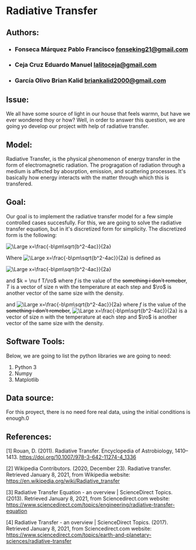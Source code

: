 # Radiative Transfer

## Authors:

* ### Fonseca Márquez Pablo Francisco fonseking21@gmail.com
* ### Ceja Cruz Eduardo Manuel lalitoceja@gmail.com
* ### García Olivo Brian Kalid briankalid2000@gmail.com

## Issue:

We all have some source of light in our house that feels warmn, but have we ever wondered thoy or how? Well, in order to answer this question, we are going yo develop our project with help of radiative transfer.

## Model:

Radiative Transfer, is the physical phenomenon of energy transfer in the form of electromagnetic radiation.
The progragation of radiation through a medium is affected by abosrption, emission, and scattering processes. It's basically how energy interacts with the matter through which this is transfered.


## Goal:
Our goal is to implement the radiative transfer model for a few simple controlled cases succesfully. For this, we are going to solve the radiative transfer equation, but in it's discretized form for simplicity. The discretized form is the following:


<!--- $$I_{i+1} = I_i e^{-\tau} + S_{\nu}(I_{i+1})(1-e^{-\tau})$$-->
<img src="https://latex.codecogs.com/svg.latex?\Large&space;I_{i+1}=I_{i}e^{-\tau}+S_{\nu}(I_{i+1})(1-e^{-\tau})" title="\Large x=\frac{-b\pm\sqrt{b^2-4ac}}{2a}" />


Where <img src="https://latex.codecogs.com/svg.latex?\Large&space;\tau" title="\Large x=\frac{-b\pm\sqrt{b^2-4ac}}{2a}" /> is defined as

<!---\frac{\delta x}{2}(k_i + k_{i + 1})-->

<img src="https://latex.codecogs.com/svg.latex?\Large&space;\frac{\delta{x}}{2}(k_i+k_{i+1})" title="\Large x=\frac{-b\pm\sqrt{b^2-4ac}}{2a}" />


and $k = \nu f T/\ro$  where $f$ is the value of the ~~something i don't remeber~~, $T$ is a vector of size n  with the temperature at each step and $\ro$ is another vector of the same size with the density.



and <img src="https://latex.codecogs.com/svg.latex?\large&space;k=\nu{f}\frac{T}{ro}" title="\Large x=\frac{-b\pm\sqrt{b^2-4ac}}{2a}" />  where $f$ is the value of the ~~something i don't remeber~~, <img src="https://latex.codecogs.com/svg.latex?\Large&space;T" title="\Large x=\frac{-b\pm\sqrt{b^2-4ac}}{2a}" />
 is a vector of size n  with the temperature at each step and $\ro$ is another vector of the same size with the density.


## Software Tools:

Below, we are going to list the python libraries we are going to need:

1. Python 3
2. Numpy
3. Matplotlib

## Data source:

For this proyect, there is no need fore real data, using the initial conditions is enough.0

## References:
[1] Rouan, D. (2011). Radiative Transfer. Encyclopedia of Astrobiology, 1410–1413. https://doi.org/10.1007/978-3-642-11274-4_1336 

[2] Wikipedia Contributors. (2020, December 23). Radiative transfer. Retrieved January 8, 2021, from Wikipedia website: https://en.wikipedia.org/wiki/Radiative_transfer

[3] Radiative Transfer Equation - an overview | ScienceDirect Topics. (2013). Retrieved January 8, 2021, from Sciencedirect.com website: https://www.sciencedirect.com/topics/engineering/radiative-transfer-equation

[4] Radiative Transfer - an overview | ScienceDirect Topics. (2017). Retrieved January 8, 2021, from Sciencedirect.com website: https://www.sciencedirect.com/topics/earth-and-planetary-sciences/radiative-transfer


